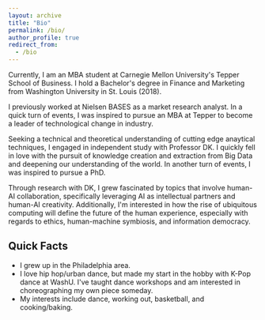 ```yaml
---
layout: archive
title: "Bio"
permalink: /bio/
author_profile: true
redirect_from:
  - /bio
---
```

Currently, I am an MBA student at Carnegie Mellon University's Tepper School of Business.
I hold a Bachelor's degree in Finance and Marketing from Washington University in St. Louis (2018). 

I previously worked at Nielsen BASES as a market research analyst.
In a quick turn of events, I was inspired to pursue an MBA at Tepper to become a leader of technological change in industry.

Seeking a technical and theoretical understanding of cutting edge anaytical techniques, I engaged in independent study with Professor DK.
I quickly fell in love with the pursuit of knowledge creation and extraction from Big Data and deepening our understanding of the world.
In another turn of events, I was inspired to pursue a PhD.

Through research with DK, I grew fascinated by topics that involve human-AI collaboration, specifically leveraging AI as intellectual partners and human-AI creativity.
Additionally, I'm interested in how the rise of ubiquitous computing will define the future of the human experience, especially with regards to ethics, human-machine symbiosis, and information democracy.

**Quick Facts**
------
* I grew up in the Philadelphia area.
* I love hip hop/urban dance, but made my start in the hobby with K-Pop dance at WashU. I've taught dance workshops and am interested in choreographing my own piece someday.
* My interests include dance, working out, basketball, and cooking/baking.